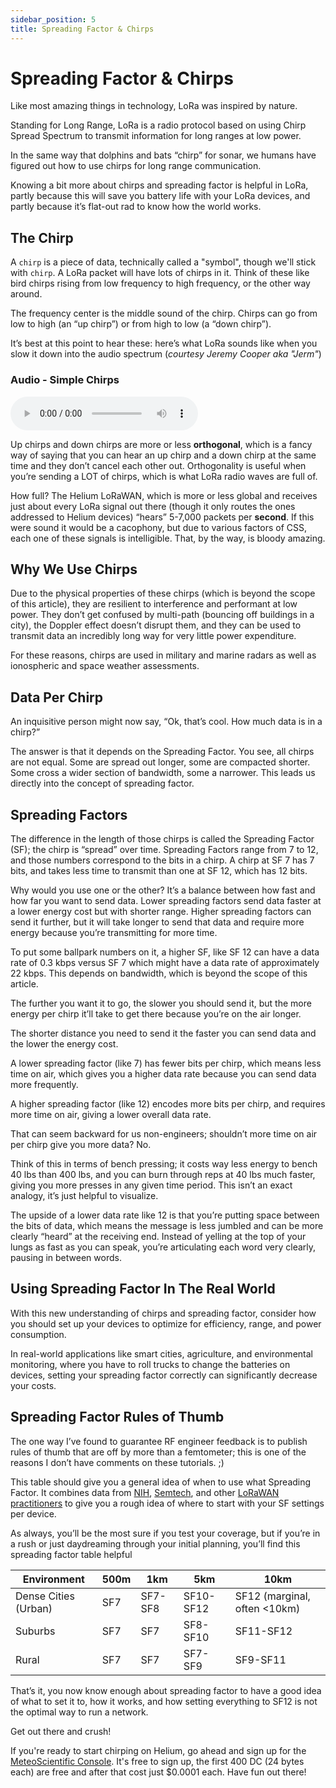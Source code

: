 ```yaml
---
sidebar_position: 5
title: Spreading Factor & Chirps
---
```


# Spreading Factor & Chirps

Like most amazing things in technology, LoRa was inspired by nature.

Standing for Long Range, LoRa is a radio protocol based on using Chirp Spread Spectrum to transmit information for long ranges at low power.

In the same way that dolphins and bats “chirp” for sonar, we humans have figured out how to use chirps for long range communication.

Knowing a bit more about chirps and spreading factor is helpful in LoRa, partly because this will save you battery life with your LoRa devices, and partly because it’s flat-out rad to know how the world works.

## The Chirp
A `chirp` is a piece of data, technically called a "symbol", though we'll stick with `chirp`. A LoRa packet will have lots of chirps in it. Think of these like bird chirps rising from low frequency to high frequency, or the other way around.

The frequency center is the middle sound of the chirp.  Chirps can go from low to high (an “up chirp”) or from high to low (a “down chirp”).

It’s best at this point to hear these: here’s what LoRa sounds like when you slow it down into the audio spectrum (*courtesy Jeremy Cooper aka "Jerm"*)

### Audio - Simple Chirps

<div className="custom-audio-player" style={{
  marginTop: '25px',
  marginBottom: '25px'
}}>
  <audio controls preload="metadata" style={{
    width: '100%',
    height: '50px',
    backgroundColor: '#000000',
    borderRadius: '8px',
    border: '2px solid #FA7F2A'
  }}>
    <source src="https://video.meteoscientific.com/actual-lora_mixdown.mp3" type="audio/mpeg" />
    Your browser does not support the audio element.
  </audio>

</div>

Up chirps and down chirps are more or less **orthogonal**, which is a fancy way of saying that you can hear an up chirp and a down chirp at the same time and they don’t cancel each other out.  Orthogonality is useful when you’re sending a LOT of chirps, which is what LoRa radio waves are full of.   

How full?  The Helium LoRaWAN, which is more or less global and receives just about every LoRa signal out there (though it only routes the ones addressed to Helium devices) “hears” 5-7,000 packets per **second**.  If this were sound it would be a cacophony, but due to various factors of CSS, each one of these signals is intelligible.  That, by the way, is bloody amazing.

## Why We Use Chirps

Due to the physical properties of these chirps (which is beyond the scope of this article), they are resilient to interference and performant at low power.  They don’t get confused by multi-path (bouncing off buildings in a city), the Doppler effect doesn’t disrupt them, and they can be used to transmit data an incredibly long way for very little power expenditure.

For these reasons, chirps are used in military and marine radars as well as ionospheric and space weather assessments.

## Data Per Chirp

An inquisitive person might now say, “Ok, that’s cool.  How much data is in a chirp?”

The answer is that it depends on the Spreading Factor.  You see, all chirps are not equal.  Some are spread out longer, some are compacted shorter.  Some cross a wider section of bandwidth, some a narrower. This leads us directly into the concept of spreading factor.


## Spreading Factors

The difference in the length of those chirps is called the Spreading Factor (SF); the chirp is “spread” over time.  Spreading Factors range from 7 to 12, and those numbers correspond to the bits in a chirp.  A chirp at SF 7 has 7 bits, and takes less time to transmit than one at SF 12, which has 12 bits. 

Why would you use one or the other?  It’s a balance between how fast and how far you want to send data.  Lower spreading factors send data faster at a lower energy cost but with shorter range.  Higher spreading factors can send it further, but it will take longer to send that data and require more energy because you’re transmitting for more time.

To put some ballpark numbers on it, a higher SF, like SF 12 can have a data rate of 0.3 kbps versus SF 7 which might have a data rate of approximately 22 kbps.  This depends on bandwidth, which is beyond the scope of this article. 

The further you want it to go, the slower you should send it, but the more energy per chirp it’ll take to get there because you’re on the air longer.

The shorter distance you need to send it the faster you can send data and the lower the energy cost. 

A lower spreading factor (like 7) has fewer bits per chirp, which means less time on air, which gives you a higher data rate because you can send data more frequently.

A higher spreading factor (like 12) encodes more bits per chirp, and requires more time on air, giving a lower overall data rate.

That can seem backward for us non-engineers; shouldn’t more time on air per chirp give you more data?  No. 

Think of this in terms of bench pressing; it costs way less energy to bench 40 lbs than 400 lbs, and you can burn through reps at 40 lbs much faster, giving you more presses in any given time period.  This isn’t an exact analogy, it’s just helpful to visualize.

The upside of a lower data rate like 12 is that you’re putting space between the bits of data, which means the message is less jumbled and can be more clearly “heard” at the receiving end.  Instead of yelling at the top of your lungs as fast as you can speak, you’re articulating each word very clearly, pausing in between words.

## Using Spreading Factor In The Real World
With this new understanding of chirps and spreading factor, consider how you should set up your devices to optimize for efficiency, range, and power consumption.

In real-world applications like smart cities, agriculture, and environmental monitoring, where you have to roll trucks to change the batteries on devices, setting your spreading factor correctly can significantly decrease your costs. 

## Spreading Factor Rules of Thumb 

The one way I’ve found to guarantee RF engineer feedback is to publish rules of thumb that are off by more than a femtometer; this is one of the reasons I don’t have comments on these tutorials.  ;)

This table should give you a general idea of when to use what Spreading Factor.  It combines data from [NIH](https://pmc.ncbi.nlm.nih.gov/articles/PMC9921199/), [Semtech](https://www.semtech.com/uploads/technology/LoRa/lora-and-lorawan.pdf), and other [LoRaWAN practitioners](https://www.minew.com/lorawan-range-overview/) to give you a rough idea of where to start with your SF settings per device.

As always, you’ll be the most sure if you test your coverage, but if you’re in a rush or just daydreaming through your initial planning, you’ll find this spreading factor table helpful


<div className="spreading-factor-table">
  <table style={{
    width: 'fit-content',
    tableLayout: 'fixed',
    borderCollapse: 'collapse',
    backgroundColor: '#FCF5F0',
    border: '2px solid #FA7F2A',
    borderRadius: '8px',
    overflow: 'hidden',
    marginTop: '20px',
    marginBottom: '20px'
  }}>
    <thead>
      <tr style={{ backgroundColor: '#FA7F2A' }}>
        <th style={{
          padding: '12px 16px',
          textAlign: 'left',
          fontWeight: 'bold',
          color: '#000000',
          borderRight: '2px solid #18A7D9'
        }}>Environment</th>
        <th style={{
          padding: '12px 16px',
          textAlign: 'center',
          fontWeight: 'bold',
          color: '#000000',
          borderRight: '2px solid #18A7D9'
        }}>500m</th>
        <th style={{
          padding: '12px 16px',
          textAlign: 'center',
          fontWeight: 'bold',
          color: '#000000',
          borderRight: '2px solid #18A7D9'
        }}>1km</th>
        <th style={{
          padding: '12px 16px',
          textAlign: 'center',
          fontWeight: 'bold',
          color: '#000000',
          borderRight: '2px solid #18A7D9'
        }}>5km</th>
        <th style={{
          padding: '12px 16px',
          textAlign: 'center',
          fontWeight: 'bold',
          color: '#000000'
        }}>10km</th>
      </tr>
    </thead>
    <tbody>
      <tr style={{ backgroundColor: '#FCF5F0' }}>
        <td style={{
          padding: '12px 16px',
          color: '#000000',
          fontWeight: '500',
          borderRight: '2px solid #18A7D9',
          borderBottom: '1px solid #18A7D9'
        }}>Dense Cities (Urban)</td>
        <td style={{
          padding: '12px 16px',
          textAlign: 'center',
          color: '#000000',
          borderRight: '2px solid #18A7D9',
          borderBottom: '1px solid #18A7D9'
        }}>SF7</td>
        <td style={{
          padding: '12px 16px',
          textAlign: 'center',
          color: '#000000',
          borderRight: '2px solid #18A7D9',
          borderBottom: '1px solid #18A7D9'
        }}>SF7-SF8</td>
        <td style={{
          padding: '12px 16px',
          textAlign: 'center',
          color: '#000000',
          borderRight: '2px solid #18A7D9',
          borderBottom: '1px solid #18A7D9'
        }}>SF10-SF12</td>
        <td style={{
          padding: '12px 16px',
          textAlign: 'center',
          color: '#000000',
          borderBottom: '1px solid #18A7D9'
        }}>SF12 (marginal, often &lt;10km)</td>
      </tr>
      <tr style={{ backgroundColor: '#FCF5F0' }}>
        <td style={{
          padding: '12px 16px',
          color: '#000000',
          fontWeight: '500',
          borderRight: '2px solid #18A7D9',
          borderBottom: '1px solid #18A7D9'
        }}>Suburbs</td>
        <td style={{
          padding: '12px 16px',
          textAlign: 'center',
          color: '#000000',
          borderRight: '2px solid #18A7D9',
          borderBottom: '1px solid #18A7D9'
        }}>SF7</td>
        <td style={{
          padding: '12px 16px',
          textAlign: 'center',
          color: '#000000',
          borderRight: '2px solid #18A7D9',
          borderBottom: '1px solid #18A7D9'
        }}>SF7</td>
        <td style={{
          padding: '12px 16px',
          textAlign: 'center',
          color: '#000000',
          borderRight: '2px solid #18A7D9',
          borderBottom: '1px solid #18A7D9'
        }}>SF8-SF10</td>
        <td style={{
          padding: '12px 16px',
          textAlign: 'center',
          color: '#000000',
          borderBottom: '1px solid #18A7D9'
        }}>SF11-SF12</td>
      </tr>
      <tr style={{ backgroundColor: '#FCF5F0' }}>
        <td style={{
          padding: '12px 16px',
          color: '#000000',
          fontWeight: '500',
          borderRight: '2px solid #18A7D9'
        }}>Rural</td>
        <td style={{
          padding: '12px 16px',
          textAlign: 'center',
          color: '#000000',
          borderRight: '2px solid #18A7D9'
        }}>SF7</td>
        <td style={{
          padding: '12px 16px',
          textAlign: 'center',
          color: '#000000',
          borderRight: '2px solid #18A7D9'
        }}>SF7</td>
        <td style={{
          padding: '12px 16px',
          textAlign: 'center',
          color: '#000000',
          borderRight: '2px solid #18A7D9'
        }}>SF7-SF9</td>
        <td style={{
          padding: '12px 16px',
          textAlign: 'center',
          color: '#000000'
        }}>SF9-SF11</td>
      </tr>
    </tbody>
  </table>
</div>

That’s it, you now know enough about spreading factor to have a good idea of what to set it to, how it works, and how setting everything to SF12 is not the optimal way to run a network.

Get out there and crush!  

If you're ready to start chirping on Helium, go ahead and sign up for the [MeteoScientific Console](https://console.meteoscientific.com/front/).  It's free to sign up, the first 400 DC (24 bytes each) are free and after that cost just $0.0001 each.  Have fun out there!

<ConsoleButton />
